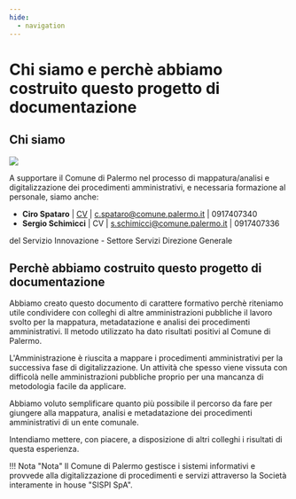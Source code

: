 ```yaml
---
hide:
  - navigation
---
```



# Chi siamo e perchè abbiamo costruito questo progetto di documentazione

## Chi siamo
![](https://raw.githubusercontent.com/UO-TransizioneDigitaleComunePalermo/mappatura-procedimenti-amministrativi/main/docs/img/comune-palermo-innovazione.png)

A supportare il Comune di Palermo nel processo di mappatura/analisi e digitalizzazione dei procedimenti amministrativi, e necessaria formazione al personale, siamo anche:

- **Ciro Spataro** | [CV](https://docs.google.com/document/d/1apRGDYexeQPDBWA-yOKEVsJOwQGYk5zUAs2-aJY50rA/preview) | [c.spataro@comune.palermo.it](mailto:c.spataro@comune.palermo.it) | 0917407340
- **Sergio Schimicci** | CV | [s.schimicci@comune.palermo.it](mailto:s.schimicci@comune.palermo.it) | 0917407336

del Servizio Innovazione - Settore Servizi Direzione Generale

## Perchè abbiamo costruito questo progetto di documentazione
Abbiamo creato questo documento di carattere formativo perchè riteniamo utile condividere con colleghi di altre amministrazioni pubbliche il lavoro svolto per la mappatura, metadatazione e analisi dei procedimenti amministrativi. Il metodo utilizzato ha dato risultati positivi al Comune di Palermo. 

L'Amministrazione è riuscita a mappare i procedimenti amministrativi per la successiva fase di digitalizzazione. Un attività che spesso viene vissuta con difficolà nelle amministrazioni pubbliche proprio per una mancanza di metodologia facile da applicare. 

Abbiamo voluto semplificare quanto più possibile il percorso da fare per giungere alla mappatura, analisi e metadatazione dei procedimenti amministrativi di un ente comunale.

Intendiamo mettere, con piacere, a disposizione di altri colleghi i risultati di questa esperienza.

!!! Nota "Nota"
    Il Comune di Palermo gestisce i sistemi informativi e provvede alla digitalizzazione di procedimenti e servizi attraverso la Società interamente in house "SISPI SpA".
